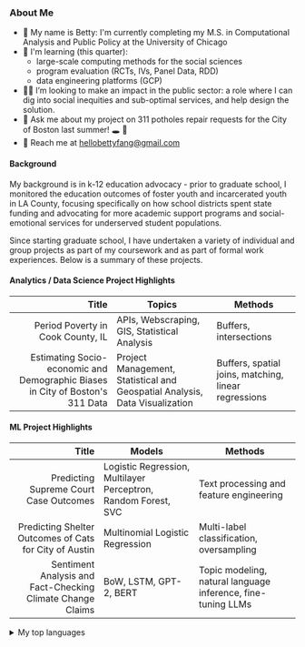 ### About Me 

- 🔭 My name is Betty: I'm currently completing my M.S. in Computational Analysis and Public Policy at the University of Chicago
- 🌱 I'm learning (this quarter):
  - large-scale computing methods for the social sciences
  - program evaluation (RCTs, IVs, Panel Data, RDD)
  - data engineering platforms (GCP)
- 🕵️‍♀️ I’m looking to make an impact in the public sector: a role where I can dig into social inequities and sub-optimal services, and help design the solution.
- 💬 Ask me about my project on 311 potholes repair requests for the City of Boston last summer! 🕳️ 🚙
- 📮 Reach me at hellobettyfang@gmail.com


#### Background
My background is in k-12 education advocacy - prior to graduate school, I monitored the education outcomes of foster youth and incarcerated youth in LA County, focusing specifically on how school districts spent state funding and advocating for more academic support programs and social-emotional services for underserved student populations.

Since starting graduate school, I have undertaken a variety of individual and group projects as part of my coursework and as part of formal work experiences. Below is a summary of these projects.

#### Analytics / Data Science Project Highlights
| Title                                                      | Topics                          | Methods                                       |
|-----------------------------------------------------------:|---------------------------------| -------------------------------               |
| Period Poverty in Cook County, IL                          | APIs, Webscraping, GIS, Statistical Analysis     | Buffers, intersections
| Estimating Socio-economic and Demographic Biases in City of Boston's 311 Data | Project Management, Statistical and Geospatial Analysis, Data Visualization | Buffers, spatial joins, matching, linear regressions        |

#### ML Project Highlights

| Title                                                      | Models                          | Methods                                        |
|-----------------------------------------------------------:|---------------------------------| -------------------------------               |
| Predicting Supreme Court Case Outcomes                     | Logistic Regression, Multilayer Perceptron, Random Forest, SVC                | Text processing and feature engineering       |
| Predicting Shelter Outcomes of Cats for City of Austin     | Multinomial Logistic Regression | Multi-label classification, oversampling      |
| Sentiment Analysis and Fact-Checking Climate Change Claims | BoW, LSTM, GPT-2, BERT          | Topic modeling, natural language inference, fine-tuning LLMs  |



<details>
<summary>My top languages</summary>

| Rank | Languages |
|-----:|-----------|
|     1| Python|
|     2| SQL  |
|     3| Go      |

</details>
